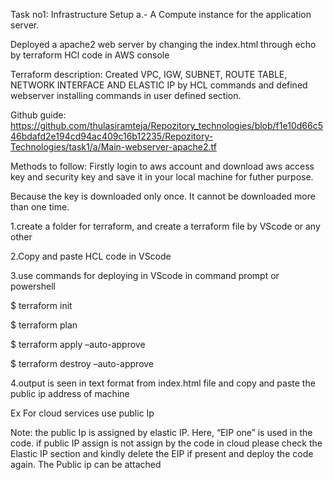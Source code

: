 Task no1: Infrastructure Setup
a.- A Compute instance for the application server.

Deployed a apache2 web server by changing the index.html through echo by terraform HCl code in AWS console


Terraform description:
Created VPC, IGW, SUBNET, ROUTE TABLE, NETWORK INTERFACE AND ELASTIC IP by HCL commands and defined webserver installing commands in user defined section.


Github guide:
https://github.com/thulasiramteja/Repozitory_technologies/blob/f1e10d66c546bdafd2e194cd94ac409c16b12235/Repozitory-Technologies/task1/a/Main-webserver-apache2.tf

Methods to follow:
Firstly login to aws account and download aws access key and security key and save it in your local machine for futher purpose.

Because the key is downloaded only once. It cannot be downloaded more than one time.

1.create a folder for terraform, and create a terraform file by VScode or any other

2.Copy and paste HCL code in VScode

3.use commands for deploying in VScode in command prompt or powershell

$ terraform init

$ terraform plan

$ terraform apply –auto-approve

$ terraform destroy –auto-approve

4.output is seen in text format from index.html file and copy and paste the public ip address of machine

Ex For cloud services use public Ip



Note: the public Ip is assigned by elastic IP. Here, “EIP one” is used in the code. if public IP assign is not assign by the code in cloud please check the Elastic IP section and kindly delete the EIP if present and deploy the code again. The Public ip can be attached
